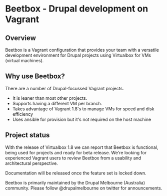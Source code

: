 # Beetbox - Drupal development on Vagrant

## Overview

Beetbox is a Vagrant configuration that provides your team with a versatile development environment for Drupal projects using Virtualbox for VMs (virtual machines).

## Why use Beetbox?

There are a number of Drupal-focussed Vagrant projects.

* It is leaner than most other projects.
* Supports having a different VM per branch.
* Takes advantage of Vagrant 1.8's to manage VMs for speed and disk efficiency
* Uses ansible for provision but it's not required on the host machine

## Project status

With the release of Virtualbox 1.8 we can report that Beetbox is functional, being used for projects and ready for beta release.
We're looking for experienced Vagrant users to review Beetbox from a usability and architectural perspective. 

Documentation will be released once the feature set is locked down.

Beetbox is primarily maintained by the Drupal Melbourne (Australia) community. Please follow @drupalmelbourne on twitter for announcements.
